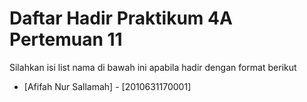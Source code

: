 # Daftar Hadir Praktikum 4A Pertemuan 11
Silahkan isi list nama di bawah ini apabila hadir dengan format berikut

- [Afifah Nur Sallamah] - [2010631170001]
